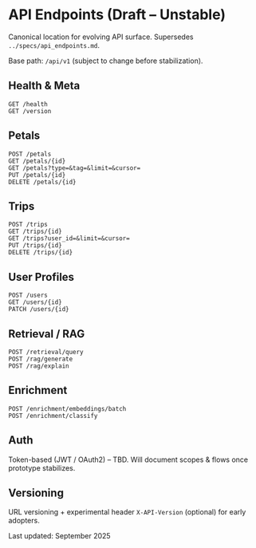 # API Endpoints (Draft – Unstable)

Canonical location for evolving API surface. Supersedes `../specs/api_endpoints.md`.

Base path: `/api/v1` (subject to change before stabilization).

## Health & Meta

```
GET /health
GET /version
```

## Petals

```
POST /petals
GET /petals/{id}
GET /petals?type=&tag=&limit=&cursor=
PUT /petals/{id}
DELETE /petals/{id}
```

## Trips

```
POST /trips
GET /trips/{id}
GET /trips?user_id=&limit=&cursor=
PUT /trips/{id}
DELETE /trips/{id}
```

## User Profiles

```
POST /users
GET /users/{id}
PATCH /users/{id}
```

## Retrieval / RAG

```
POST /retrieval/query
POST /rag/generate
POST /rag/explain
```

## Enrichment

```
POST /enrichment/embeddings/batch
POST /enrichment/classify
```

## Auth

Token-based (JWT / OAuth2) – TBD. Will document scopes & flows once prototype stabilizes.

## Versioning

URL versioning + experimental header `X-API-Version` (optional) for early adopters.

Last updated: September 2025
